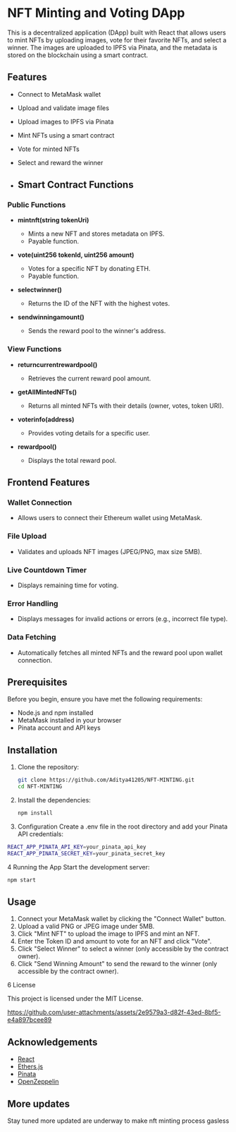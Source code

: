 # NFT Minting and Voting DApp

This is a decentralized application (DApp) built with React that allows users to mint NFTs by uploading images, vote for their favorite NFTs, and select a winner. The images are uploaded to IPFS via Pinata, and the metadata is stored on the blockchain using a smart contract.

## Features

- Connect to MetaMask wallet
- Upload and validate image files
- Upload images to IPFS via Pinata
- Mint NFTs using a smart contract
- Vote for minted NFTs
- Select and reward the winner

- ## Smart Contract Functions

### Public Functions

- **mintnft(string tokenUri)**
  - Mints a new NFT and stores metadata on IPFS.
  - Payable function.

- **vote(uint256 tokenId, uint256 amount)**
  - Votes for a specific NFT by donating ETH.
  - Payable function.

- **selectwinner()**
  - Returns the ID of the NFT with the highest votes.

- **sendwinningamount()**
  - Sends the reward pool to the winner's address.

### View Functions

- **returncurrentrewardpool()**
  - Retrieves the current reward pool amount.

- **getAllMintedNFTs()**
  - Returns all minted NFTs with their details (owner, votes, token URI).

- **voterinfo(address)**
  - Provides voting details for a specific user.

- **rewardpool()**
  - Displays the total reward pool.
 

## Frontend Features

### Wallet Connection

- Allows users to connect their Ethereum wallet using MetaMask.

### File Upload

- Validates and uploads NFT images (JPEG/PNG, max size 5MB).

### Live Countdown Timer

- Displays remaining time for voting.

### Error Handling

- Displays messages for invalid actions or errors (e.g., incorrect file type).

### Data Fetching

- Automatically fetches all minted NFTs and the reward pool upon wallet connection.



## Prerequisites

Before you begin, ensure you have met the following requirements:

- Node.js and npm installed
- MetaMask installed in your browser
- Pinata account and API keys

## Installation

1. Clone the repository:
   ```sh
   git clone https://github.com/Aditya41205/NFT-MINTING.git
   cd NFT-MINTING

2. Install the dependencies:
   ```sh
   npm install
   
3. Configuration
 Create a .env file in the root directory and add your Pinata API credentials:
```sh
REACT_APP_PINATA_API_KEY=your_pinata_api_key
REACT_APP_PINATA_SECRET_KEY=your_pinata_secret_key

```
4 Running the App
Start the development server:
```sh
npm start

```
## Usage

1. Connect your MetaMask wallet by clicking the "Connect Wallet" button.
2. Upload a valid PNG or JPEG image under 5MB.
3. Click "Mint NFT" to upload the image to IPFS and mint an NFT.
4. Enter the Token ID and amount to vote for an NFT and click "Vote".
5. Click "Select Winner" to select a winner (only accessible by the contract owner).
6. Click "Send Winning Amount" to send the reward to the winner (only accessible by the contract owner).

 6 License
 
This project is licensed under the MIT License.

https://github.com/user-attachments/assets/2e9579a3-d82f-43ed-8bf5-e4a897bcee89

## Acknowledgements

- [React](https://reactjs.org/)
- [Ethers.js](https://docs.ethers.io/v5/)
- [Pinata](https://www.pinata.cloud/)
- [OpenZeppelin](https://openzeppelin.com/)


## More updates
Stay tuned more updated are underway to make nft minting process gasless





